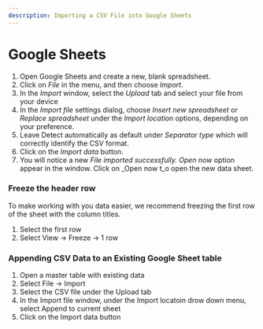 ```yaml
---
description: Importing a CSV File into Google Sheets
---
```


# Google Sheets

1. Open Google Sheets and create a new, blank spreadsheet.
2. Click on _File_ in the menu, and then choose _Import_.
3. In the _Import_ window, select the _Upload_ tab and select your file from your device
4. In the _Import file_ settings dialog, choose _Insert new spreadsheet_ or _Replace spreadsheet_ under the _Import location_ options, depending on your preference.
5. Leave Detect automatically as default  under _Separator type_ which will  correctly identify the CSV format.
6. Click on the _Import data_ button.&#x20;
7. You will notice a new _File imported successfully. Open now_ option appear in the window. Click on _Open now t_o open the new data sheet.

### Freeze the header row

To make working with you data easier, we recommend freezing the first row of the sheet with the column titles.&#x20;

1. Select the first row&#x20;
2. Select View -> Freeze -> 1 row

### Appending CSV Data to an Existing Google Sheet table

1. Open a master table with existing data
2. Select File -> Import
3. Select the CSV file under the Upload tab
4. In the Import file window, under the Import locatoin drow down menu, select Append to current sheet
5. Click on the Import data button



